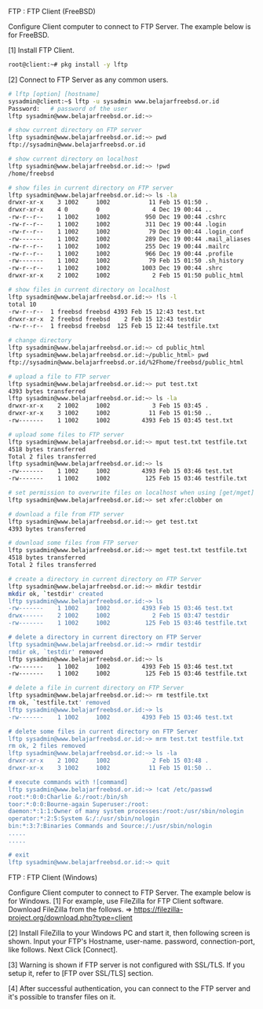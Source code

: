 FTP : FTP Client (FreeBSD)

Configure Client computer to connect to FTP Server. The example below is for FreeBSD.

[1]	Install FTP Client.
```sh
root@client:~# pkg install -y lftp
```
[2]	Connect to FTP Server as any common users.
```sh
# lftp [option] [hostname]
sysadmin@client:~$ lftp -u sysadmin www.belajarfreebsd.or.id
Password:   # password of the user
lftp sysadmin@www.belajarfreebsd.or.id:~>

# show current directory on FTP server
lftp sysadmin@www.belajarfreebsd.or.id:~> pwd
ftp://sysadmin@www.belajarfreebsd.or.id

# show current directory on localhost
lftp sysadmin@www.belajarfreebsd.or.id:~> !pwd
/home/freebsd

# show files in current directory on FTP server
lftp sysadmin@www.belajarfreebsd.or.id:~> ls -la
drwxr-xr-x    3 1002     1002           11 Feb 15 01:50 .
drwxr-xr-x    4 0        0               4 Dec 19 00:44 ..
-rw-r--r--    1 1002     1002          950 Dec 19 00:44 .cshrc
-rw-r--r--    1 1002     1002          311 Dec 19 00:44 .login
-rw-r--r--    1 1002     1002           79 Dec 19 00:44 .login_conf
-rw-------    1 1002     1002          289 Dec 19 00:44 .mail_aliases
-rw-r--r--    1 1002     1002          255 Dec 19 00:44 .mailrc
-rw-r--r--    1 1002     1002          966 Dec 19 00:44 .profile
-rw-------    1 1002     1002           79 Feb 15 01:50 .sh_history
-rw-r--r--    1 1002     1002         1003 Dec 19 00:44 .shrc
drwxr-xr-x    2 1002     1002            2 Feb 15 01:50 public_html

# show files in current directory on localhost
lftp sysadmin@www.belajarfreebsd.or.id:~> !ls -l
total 10
-rw-r--r--  1 freebsd freebsd 4393 Feb 15 12:43 test.txt
drwxr-xr-x  2 freebsd freebsd    2 Feb 15 12:43 testdir
-rw-r--r--  1 freebsd freebsd  125 Feb 15 12:44 testfile.txt

# change directory
lftp sysadmin@www.belajarfreebsd.or.id:~> cd public_html
lftp sysadmin@www.belajarfreebsd.or.id:~/public_html> pwd
ftp://sysadmin@www.belajarfreebsd.or.id/%2Fhome/freebsd/public_html

# upload a file to FTP server
lftp sysadmin@www.belajarfreebsd.or.id:~> put test.txt
4393 bytes transferred
lftp sysadmin@www.belajarfreebsd.or.id:~> ls -la
drwxr-xr-x    2 1002     1002            3 Feb 15 03:45 .
drwxr-xr-x    3 1002     1002           11 Feb 15 01:50 ..
-rw-------    1 1002     1002         4393 Feb 15 03:45 test.txt

# upload some files to FTP server
lftp sysadmin@www.belajarfreebsd.or.id:~> mput test.txt testfile.txt
4518 bytes transferred
Total 2 files transferred
lftp sysadmin@www.belajarfreebsd.or.id:~> ls
-rw-------    1 1002     1002         4393 Feb 15 03:46 test.txt
-rw-------    1 1002     1002          125 Feb 15 03:46 testfile.txt

# set permission to overwrite files on localhost when using [get/mget]
lftp sysadmin@www.belajarfreebsd.or.id:~> set xfer:clobber on

# download a file from FTP server
lftp sysadmin@www.belajarfreebsd.or.id:~> get test.txt
4393 bytes transferred

# download some files from FTP server
lftp sysadmin@www.belajarfreebsd.or.id:~> mget test.txt testfile.txt
4518 bytes transferred
Total 2 files transferred

# create a directory in current directory on FTP Server
lftp sysadmin@www.belajarfreebsd.or.id:~> mkdir testdir
mkdir ok, `testdir' created
lftp sysadmin@www.belajarfreebsd.or.id:~> ls
-rw-------    1 1002     1002         4393 Feb 15 03:46 test.txt
drwx------    2 1002     1002            2 Feb 15 03:47 testdir
-rw-------    1 1002     1002          125 Feb 15 03:46 testfile.txt

# delete a directory in current directory on FTP Server
lftp sysadmin@www.belajarfreebsd.or.id:~> rmdir testdir
rmdir ok, `testdir' removed
lftp sysadmin@www.belajarfreebsd.or.id:~> ls
-rw-------    1 1002     1002         4393 Feb 15 03:46 test.txt
-rw-------    1 1002     1002          125 Feb 15 03:46 testfile.txt

# delete a file in current directory on FTP Server
lftp sysadmin@www.belajarfreebsd.or.id:~> rm testfile.txt
rm ok, `testfile.txt' removed
lftp sysadmin@www.belajarfreebsd.or.id:~> ls
-rw-------    1 1002     1002         4393 Feb 15 03:46 test.txt

# delete some files in current directory on FTP Server
lftp sysadmin@www.belajarfreebsd.or.id:~> mrm test.txt testfile.txt
rm ok, 2 files removed
lftp sysadmin@www.belajarfreebsd.or.id:~> ls -la
drwxr-xr-x    2 1002     1002            2 Feb 15 03:48 .
drwxr-xr-x    3 1002     1002           11 Feb 15 01:50 ..

# execute commands with ![command]
lftp sysadmin@www.belajarfreebsd.or.id:~> !cat /etc/passwd
root:*:0:0:Charlie &:/root:/bin/sh
toor:*:0:0:Bourne-again Superuser:/root:
daemon:*:1:1:Owner of many system processes:/root:/usr/sbin/nologin
operator:*:2:5:System &:/:/usr/sbin/nologin
bin:*:3:7:Binaries Commands and Source:/:/usr/sbin/nologin
.....
.....

# exit
lftp sysadmin@www.belajarfreebsd.or.id:~> quit
```

FTP : FTP Client (Windows)
 	
Configure Client computer to connect to FTP Server. The example below is for Windows.
[1]	For example, use FileZilla for FTP Client software. Download FileZilla from the follows. ⇒ https://filezilla-project.org/download.php?type=client

[2]	Install FileZilla to your Windows PC and start it, then following screen is shown.
Input your FTP's Hostname, user-name. password, connection-port, like follows. Next Click [Connect].

[3]	Warning is shown if FTP server is not configured with SSL/TLS. If you setup it, refer to [FTP over SSL/TLS] section.

[4]	After successful authentication, you can connect to the FTP server and it's possible to transfer files on it.
